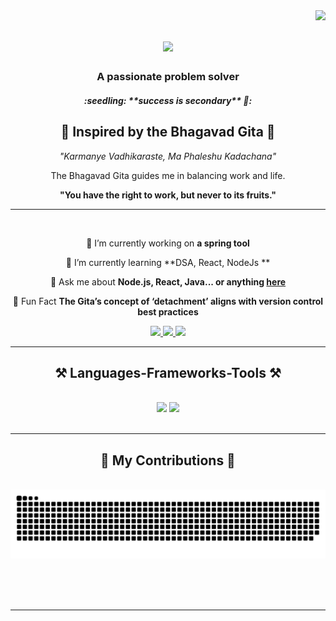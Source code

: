 <img align="right" src="https://visitor-badge.laobi.icu/badge?page_id=praveenkumar-4E2.praveenkumar-4E2" />
<h1 align="center">
    <img src="https://readme-typing-svg.herokuapp.com/?font=Righteous&size=35&center=true&vCenter=true&width=500&height=70&duration=4000&lines=Hi+There!+👋;+I'm+Praveen+Kumar!;" />
</h1>

<h3 align="center">A passionate problem solver </h3>
<h5 align="center">:seedling: **success is secondary** 🏹: </h5>

<div align="center">
  
## 🌟 Inspired by the Bhagavad Gita 🌟

_"Karmanye Vadhikaraste, Ma Phaleshu Kadachana"_

The Bhagavad Gita guides me in balancing work and life.

**"You have the right to work, but never to its fruits."**

---
  
</div>

<br/>

<div align="center">
 
 🔭 I’m currently working on **a spring tool**
 
 🌱 I’m currently learning **DSA, React, NodeJs **

💬 Ask me about **Node.js, React, Java... or anything [here](https://github.com/praveenkumar-4E2/praveenkumar-4E2/issues)**

🔄 Fun Fact **The Gita’s concept of ‘detachment’ aligns with version control best practices**

 </div>

 <div align="center"> 
  <a href="mailto:thanneerupraveenkumar@gmail.com">
    <img src="https://img.shields.io/badge/Gmail-333333?style=for-the-badge&logo=gmail&logoColor=red" />
  </a>
  <a href="https://in.linkedin.com/in/thanneeru" target="_blank">
    <img src="https://img.shields.io/badge/LinkedIn-0077B5?style=for-the-badge&logo=linkedin&logoColor=white" target="_blank" />
  </a>
  <a href="https://app.revature.com/profile/PRAVEEN829/cb9083c85e86ed54a74724a3816b5a6e" target="_blank">
     <img src="https://img.shields.io/badge/Portfolio-FF5722?style=for-the-badge&logo=todoist&logoColor=white" target="_blank" /> <!-- sqlite, safari, google-chrome are other good icon options -->
  </a>
</div>

 <hr/>
 
<h2 align="center">⚒️ Languages-Frameworks-Tools ⚒️</h2>
<br/>
<div align="center">
    <img src="https://skillicons.dev/icons?i=react,bootstrap,mui,html,css,vscode,github,figma,git,spring,maven" />
    <img src="https://skillicons.dev/icons?i=nodejs,python,javascript,typescript,express,firebase,mongodb,c,java,nextjs,mysql,flask,solidity" /><br>
</div>

<br/>
<hr/>

<div align="center">
  <h2>🐍 My Contributions 🐍</h2>
  <br>
  <img alt="snake eating my contributions" src="https://raw.githubusercontent.com/praveenkumar-4E2/praveenkumar-4E2/output/github-contribution-grid-snake.svg" />
  
  <br/><br/><br/>
</div>

<hr/>
